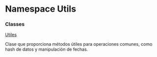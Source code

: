 # <a id="Utils"></a> Namespace Utils

### Classes

 [Utiles](Utils.Utiles.md)

Clase que proporciona métodos útiles para operaciones comunes, como hash de datos y manipulación de fechas.

